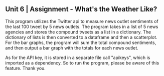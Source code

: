 ## Unit 6 | Assignment - What's the Weather Like?



This program utilizes the Twitter api to measure news outlet sentiments of the last 100 tweet by 5 news outlets.  The program takes in a 
list of 5 news agencies and stores the compound tweets as a list in a dictionary.  The dictionary of lists is then converted to a dataframe
and then a scatterplot.  For the bar graphs, the program will sum the total compound sentiments, and then output a bar graph with the totals
for each news outlet.  

As for the API key, it is stored in a separate file call "apikeys", which is imported as a dependency.  So to run the program, please be 
aware of this feature.  Thank you.